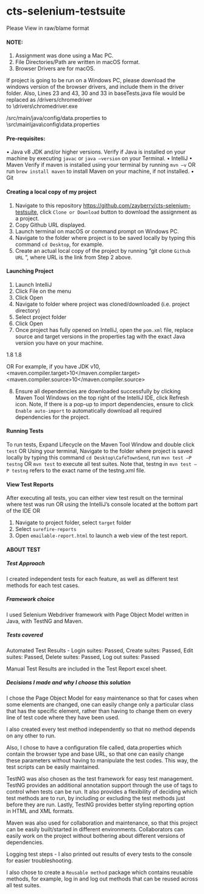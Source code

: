 # cts-selenium-testsuite
Please View in raw/blame format

#### NOTE:
1.	Assignment was done using a Mac PC. 
2.	File Directories/Path are written in macOS format.
3.	Browser Drivers are for macOS.

If project is going to be run on a Windows PC, please download the windows version of the browser drivers, and include them in the driver folder.
Also, Lines 23 and 43, 30 and 33 in baseTests.java file would be replaced as 
/drivers/chromedriver	
to 
\\drivers\\chromedriver.exe


/src/main/java/config/data.properties
to
\\src\\main\\java\\config\\data.properties


#### Pre-requisites:
•	Java v8 JDK and/or higher versions.
  Verify if Java is installed on your machine by executing `javac` or `java –version` on your Terminal.
•	IntelliJ
•	Maven 
  Verify if maven is installed using your terminal by running `mvn –v` OR  run `brew install maven` to install Maven on your machine, if not installed.
•	Git

#### Creating a local copy of my project
1.	Navigate to this repository https://github.com/zayberry/cts-selenium-testsuite, click `Clone or Download` button to download the assignment as a project.
2.	Copy Github URL displayed.
3.	Launch terminal on macOS or command prompt on Windows PC.
4.	Navigate to the folder where project is to be saved locally by typing this command `cd Desktop`, for example.
5.	Create an actual local copy of the project by running “git clone `Github URL` ”, where URL is the link from Step 2 above.

#### Launching Project
1.	Launch IntelliJ
2.	Click File on the menu
3.	Click Open
4.	Navigate to folder where project was cloned/downloaded (i.e. project directory)
5.	Select project folder
6.	Click Open
7.	Once project has fully opened on IntelliJ, open the `pom.xml` file, replace source and target versions in the properties tag with the exact Java version you have on your machine.
<properties>    
  <maven.compiler.target>1.8</maven.compiler.target>
  <maven.compiler.source>1.8</maven.compiler.source>
</properties>

OR For example, if you have JDK v10, 
	<properties>
    <maven.compiler.target>10</maven.compiler.target>
    <maven.compiler.source>10</maven.compiler.source>
</properties>


8.	Ensure all dependencies are downloaded successfully by clicking Maven Tool Windows on the top right of the IntelliJ IDE, click Refresh icon. 
Note, If there is a pop-up to import dependencies, ensure to click `Enable auto-import` to automatically download all required dependencies for the project.

#### Running Tests
To run tests, Expand Lifecycle on the Maven Tool Window and double click `test` 
  OR 
Using your terminal, Navigate to the folder where project is saved locally by typing this command `cd Desktop\CafeTownSend`, run `mvn test –P testng` OR `mvn test` to execute all test suites.
Note that, testng in `mvn test –P testng` refers to the exact name of the testng.xml file.

#### View Test Reports
After executing all tests, you can either view test result on the terminal where test was run OR using the IntelliJ’s console located at the bottom part of the IDE 
OR
1.	Navigate to project folder, select `target` folder
2.	Select `surefire-reports`
3.	Open `emailable-report.html` to launch a web view of the test report.



#### ABOUT TEST
##### Test Approach
I created independent tests for each feature, as well as different test methods for each test cases.
 
##### Framework choice
I used Selenium Webdriver framework with Page Object Model written in Java, with TestNG and Maven.

##### Tests covered

Automated Test Results - 
Login suites: Passed,
Create suites: Passed,
Edit suites: Passed,
Delete suites: Passed,
Log out suites: Passed

Manual Test Results are included in the Test Report excel sheet.

##### Decisions I made and why I choose this solution 
I chose the Page Object Model for easy maintenance so that for cases when some elements are changed, one can easily change only a particular class that has the specific element, rather than having to change them on every line of test code where they have been used. 

I also created every test method independently so that no method depends on any other to run. 

Also, I chose to have a configuration file called, data.properties which contain the browser type and base URL, so that one can easily change these parameters without having to manipulate the test codes. This way, the test scripts can be easily maintained.

TestNG was also chosen as the test framework for easy test management. TestNG provides an additional annotation support through the use of tags to control when tests can be run. It also provides a flexibility of deciding which test methods are to run, by including or excluding the test methods just before they are run. 
Lastly, TestNG provides better styling reporting option in HTML and XML formats. 

Maven was also used for collaboration and maintenance, so that this project can be easily built/started in different environments. Collaborators can easily work on the project without bothering about different versions of dependencies.

Logging test steps - I also printed out results of every tests to the console for easier troubleshooting.

I also chose to create a `Reusable method` package which contains reusable methods, for example, log in and log out methods that can be reused across all test suites.
